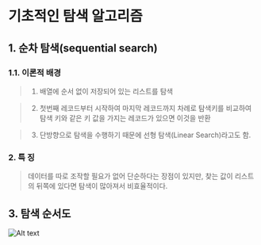 # 기초적인 탐색 알고리즘

## 1. 순차 탐색(sequential search)

### 1.1. 이론적 배경

> 1. 배열에 순서 없이 저장되어 있는 리스트를 탐색

> 2. 첫번째 레코드부터 시작하여 마지막 레코드까지 차례로 탐색키를 비교하여 탐색 키와 같은 키 값을 가지는 레코드가 있으면 이것을 반환

> 3. 단방향으로 탐색을 수행하기 때문에 선형 탐색(Linear Search)라고도 함.

### 2. 특 징

> 데이터를 따로 조작할 필요가 없어 단순하다는 장점이 있지만, 찾는 값이 리스트의 뒤쪽에 있다면 탐색이 많아져서 비효율적이다.

## 3. 탐색 순서도

![Alt text](/imgs/sequential_search.png)